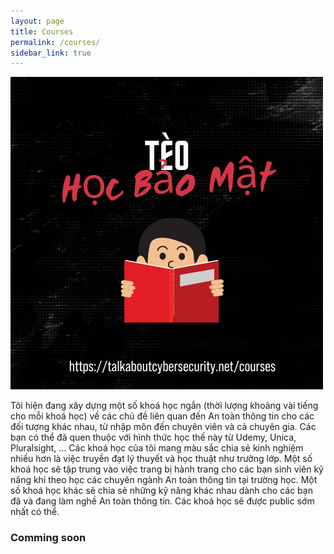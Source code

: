 ```yaml
---
layout: page
title: Courses
permalink: /courses/
sidebar_link: true
---
```


[![Tèo học bảo mật](/assets/img/2021/03/Teohocbaomat-logo.png)](/assets/img/2021/03/Teohocbaomat-logo.png)

Tôi hiện đang xây dựng một số khoá học ngắn (thời lượng khoảng vài tiếng cho mỗi khoá học) về các chủ đề liên quan đến An toàn thông tin cho các đối tượng khác nhau, từ nhập môn đến chuyên viên và cả chuyên gia. Các bạn có thể đã quen thuộc với hình thức học thế này từ Udemy, Unica, Pluralsight, ... Các khoá học của tôi mang màu sắc chia sẻ kinh nghiệm nhiều hơn là việc truyền đạt lý thuyết và học thuật như trường lớp. Một số khoá học sẽ tập trung vào việc trang bị hành trang cho các bạn sinh viên kỹ năng khi theo học các chuyên ngành An toàn thông tin tại trường học. Một số khoá học khác sẽ chia sẻ những kỹ năng khác nhau dành cho các bạn đã và đang làm nghề An toàn thông tin. Các khoá học sẽ được public sớm nhất có thể.

### Comming soon
